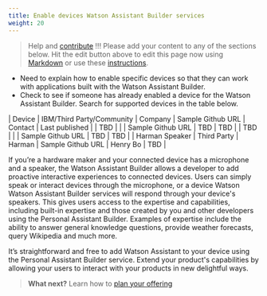```yaml
---
title: Enable devices Watson Assistant Builder services
weight: 20
---
```


>Help and [contribute](https://watson-personal-assistant.github.io/developer/contribute/contribute-doc/) !!!  Please add your content to any of the sections below. Hit the edit button above to edit this page now using [Markdown](https://github.com/adam-p/markdown-here/wiki/Markdown-Cheatsheet) or use these [instructions](https://watson-personal-assistant.github.io/developer/contribute/contribute-doc/).

  * Need to explain how to enable specific devices so that they can work with applications built with the Watson Assistant Builder.
  * Check to see if someone has already enabled a device for the Watson Assistant Builder. Search for supported devices in the table below.

  | Device | IBM/Third Party/Community | Company | Sample Github URL | Contact | Last published |
  | TBD | 	| 	| Sample Github URL | TBD | TBD |
  | TBD | 	| 	| Sample Github URL | TBD | TBD |
  | Harman Speaker | Third Party	| Harman	| Sample Github URL | Henry Bo | TBD |

<div style="font-size:?pt;color:?;">
If you’re a hardware maker and your connected device has a microphone and a speaker, the Watson Assistant Builder allows a developer to add proactive interactive experiences to connected devices.  Users can simply speak or interact devices through the microphone, or a device Watson Watson Assistant Builder services will respond through your device's speakers. This gives users access to the expertise and capabilities, including built-in expertise and those created by you and other developers using the Personal Assistant Builder. Examples of expertise include the ability to answer general knowledge questions, provide weather forecasts, query Wikipedia and much more.

It’s straightforward and free to add Watson Assistant to your device using the Personal Assistant Builder service.  Extend your product's capabilities by allowing your users to interact with your products in new delightful ways.
</div>

> **What next?** Learn how to [plan your offering]({{site.baseurl}}/offering-lifecyle/what-are-they/)
